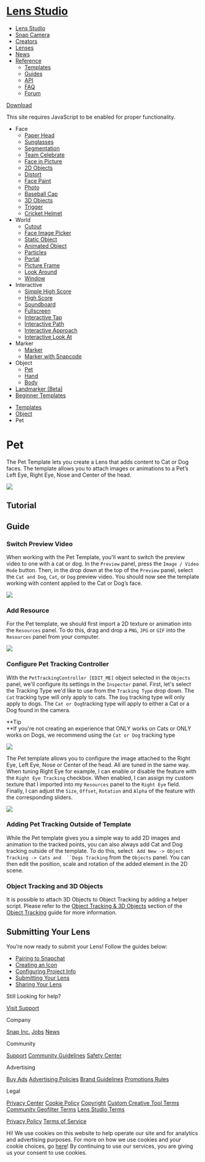 # [Lens Studio](/)

  - [Lens Studio](/)
  - [Snap Camera](/snap-camera)
  - [Creators](/creators)
  - [Lenses](/lenses)
  - [News](/news)
  - [Reference](#)
      - [Templates](/templates)
      - [Guides](/guides)
      - [API](/api)
      - [FAQ](/support)
      - [Forum](https://support.lensstudio.com/hc/en-us/community/topics)

[Download](/download)

[](#) [](#)

This site requires JavaScript to be enabled for proper functionality.

  - Face
      - [Paper Head](/templates/face/paper-head)
      - [Sunglasses](/templates/face/sunglasses)
      - [Segmentation](/templates/face/segmentation)
      - [Team Celebrate](/templates/face/team-celebrate)
      - [Face in Picture](/templates/face/face-in-picture)
      - [2D Objects](/templates/face/2d-objects)
      - [Distort](/templates/face/distort)
      - [Face Paint](/templates/face/face-paint)
      - [Photo](/templates/face/photo)
      - [Baseball Cap](/templates/face/baseball-cap)
      - [3D Objects](/templates/face/3d-objects)
      - [Trigger](/templates/face/trigger)
      - [Cricket Helmet](/templates/face/cricket-helmet)
  - World
      - [Cutout](/templates/world/cutout)
      - [Face Image Picker](/templates/world/face-image-picker)
      - [Static Object](/templates/world/static-object)
      - [Animated Object](/templates/world/animated-object)
      - [Particles](/templates/world/particles)
      - [Portal](/templates/world/portal)
      - [Picture Frame](/templates/world/picture-frame)
      - [Look Around](/templates/world/look-around)
      - [Window](/templates/world/window)
  - Interactive
      - [Simple High Score](/templates/interactive/simple-high-score)
      - [High Score](/templates/interactive/high-score)
      - [Soundboard](/templates/interactive/soundboard)
      - [Fullscreen](/templates/interactive/fullscreen)
      - [Interactive Tap](/templates/interactive/interactive-tap)
      - [Interactive Path](/templates/interactive/interactive-path)
      - [Interactive
        Approach](/templates/interactive/interactive-approach)
      - [Interactive Look
        At](/templates/interactive/interactive-look-at)
  - Marker
      - [Marker](/templates/marker/marker)
      - [Marker with Snapcode](/templates/marker/marker-with-snapcode)
  - Object
      - [Pet](/templates/object/pet)
      - [Hand](/templates/object/hand)
      - [Body](/templates/object/body)
  - [Landmarker (Beta)](/templates/landmarker)
  - [Beginner Templates](/templates/beginner-templates)

<!-- end list -->

  - [Templates](/templates)
  - [Object](/templates/object)
  - Pet

# Pet

The Pet Template lets you create a Lens that adds content to Cat or Dog
faces. The template allows you to attach images or animations to a Pet’s
Left Eye, Right Eye, Nose and Center of the head.  

![](https://storage.googleapis.com/snapchat-lens-assets/f1a09194-f02d-43ed-92b8-62e843179ff0/lensStudio/Templates/T2kuv7A_2_0_0/img/pet_template_cat_example.gif)

## Tutorial

## Guide

### Switch Preview Video

When working with the Pet Template, you'll want to switch the preview
video to one with a cat or dog. In the `Preview` panel, press the `Image
/ Video Mode` button. Then, in the drop down at the top of the `Preview`
panel, select the `Cat and Dog`, `Cat`, or `Dog` preview video. You
should now see the template working with content applied to the Cat or
Dog’s face.

![](https://storage.googleapis.com/snapchat-lens-assets/f1a09194-f02d-43ed-92b8-62e843179ff0/lensStudio/Templates/T2kuv7A_2_0_0/img/pet_template_preview_panel_switch.gif)

### Add Resource

For the Pet template, we should first import a 2D texture or animation
into the `Resources` panel. To do this, drag and drop a `PNG`, `JPG` or
`GIF` into the `Resources` panel from your computer. 

![](https://storage.googleapis.com/snapchat-lens-assets/f1a09194-f02d-43ed-92b8-62e843179ff0/lensStudio/Templates/T2kuv7A_2_0_0/img/object_add_resource.gif)

### Configure Pet Tracking Controller

With the `PetTrackingController [EDIT_ME]` object selected in the
`Objects` panel, we'll configure its settings in the `Inspector` panel.
First, let's select the Tracking Type we'd like to use from the
`Tracking Type` drop down. The `Cat` tracking type will only apply to
cats. The `Dog` tracking type will only apply to dogs. The ` Cat or Dog
 `tracking type will apply to either a Cat or a Dog found in the
camera. 

**Tip  
**If you're not creating an experience that ONLY works on Cats or ONLY
works on Dogs, we recommend using the `Cat or Dog` tracking type

![](https://storage.googleapis.com/snapchat-lens-assets/f1a09194-f02d-43ed-92b8-62e843179ff0/lensStudio/Templates/T2kuv7A_2_0_0/img/pet_tracking_type.gif)

The Pet template allows you to configure the image attached to the Right
Eye, Left Eye, Nose or Center of the head. All are tuned in the same
way. When tuning Right Eye for example, I can enable or disable the
feature with the `Right Eye Tracking` checkbox. When enabled, I can
assign my custom texture that I imported into my `Resources` panel to
the `Right Eye` field. Finally, I can adjust the `Size`, `Offset`,
`Rotation` and `Alpha` of the feature with the corresponding sliders.

![](https://storage.googleapis.com/snapchat-lens-assets/f1a09194-f02d-43ed-92b8-62e843179ff0/lensStudio/Templates/T2kuv7A_2_0_0/img/pet_configure_large.gif)

### Adding Pet Tracking Outside of Template

While the Pet template gives you a simple way to add 2D images and
animation to the tracked points, you can also always add Cat and Dog
tracking outside of the template. To do this, select ` Add New -> Object
Tracking -> Cats and  ``Dogs Tracking` from the `Objects` panel. You can
then edit the position, scale and rotation of the added element in the
2D scene. 

### Object Tracking and 3D Objects

It is possible to attach 3D Objects to Object Tracking by adding a
helper script. Please refer to the [Object Tracking & 3D
Objects](/guides/general/tracking/object-tracking#3d-object-tracking)
section of the [Object
Tracking](/guides/general/tracking/object-tracking) guide for more
information. 

## Submitting Your Lens

You’re now ready to submit your Lens\! Follow the guides below:

  - [Pairing to Snapchat](/guides/general/pairing-to-snapchat)
  - [Creating an Icon](/guides/submission/creating-an-icon)
  - [Configuring Project
    Info](/guides/submission/configuring-project-info)
  - [Submitting Your Lens](/guides/submission/submitting-your-lens)
  - [Sharing Your Lens](/guides/sharing/sharing-your-lens)

Still Looking for help?

[Visit Support](/support)

Company

[Snap Inc.](https://www.snap.com/) [Jobs](https://www.snap.com/jobs/)
[News](https://www.snap.com/news/)

Community

[Support](https://support.snapchat.com/) [Community
Guidelines](https://support.snapchat.com/a/guidelines) [Safety
Center](https://www.snapchat.com/safety)

Advertising

[Buy Ads](https://www.snapchat.com/ads) [Advertising
Policies](https://www.snap.com/ad-policies/) [Brand
Guidelines](https://www.snap.com/brand-guidelines/) [Promotions
Rules](https://support.snapchat.com/a/promotions-rules)

Legal

[Privacy Center](https://www.snap.com/privacy/privacy-center/) [Cookie
Policy](https://www.snap.com/cookie-policy/)
[Copyright](https://support.snapchat.com/co/report-copyright) [Custom
Creative Tool
Terms](https://www.snap.com/en-US/terms/custom-creative-tools/)
[Community Geofilter Terms](https://www.snapchat.com/create/terms.html)
[Lens Studio Terms](https://www.snap.com/terms/lens-studio-terms/)

[Privacy Policy](https://www.snap.com/privacy/privacy-policy/) [Terms of
Service](https://www.snap.com/terms/)

Hi\! We use cookies on this website to help operate our site and for
analytics and advertising purposes. For more on how we use cookies and
your cookie choices, go [here](https://www.snap.com/cookie-policy/)\! By
continuing to use our services, you are giving us your consent to use
cookies.
